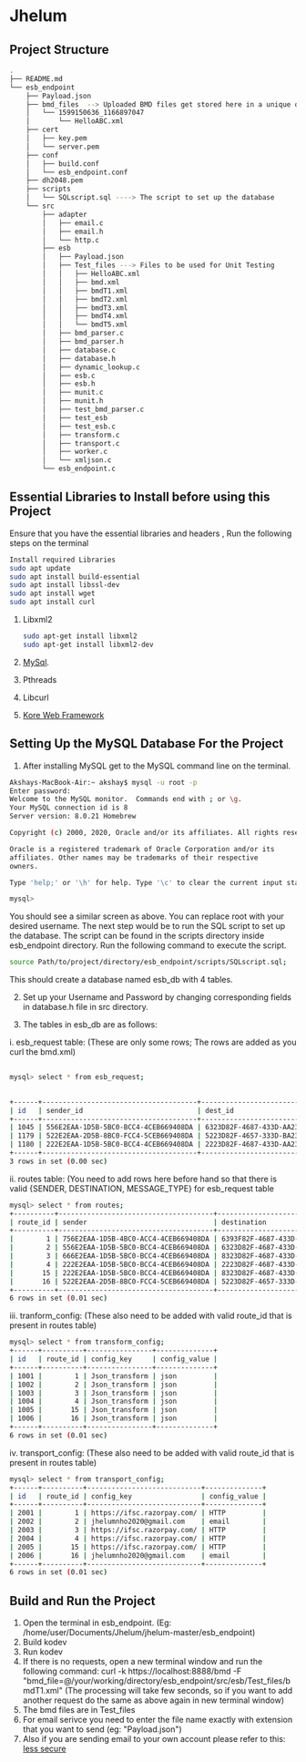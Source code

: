 # Jhelum

## Project Structure

```bash
.
├── README.md
└── esb_endpoint
    ├── Payload.json
    ├── bmd_files  --> Uploaded BMD files get stored here in a unique directory
    │   └── 1599150636_1166897047
    │       └── HelloABC.xml
    ├── cert
    │   ├── key.pem
    │   └── server.pem
    ├── conf
    │   ├── build.conf
    │   └── esb_endpoint.conf
    ├── dh2048.pem
    ├── scripts
    │   └── SQLscript.sql ----> The script to set up the database
    └── src
        ├── adapter
        │   ├── email.c
        │   ├── email.h
        │   └── http.c
        ├── esb
        │   ├── Payload.json
        │   ├── Test_files ---> Files to be used for Unit Testing
        │   │   ├── HelloABC.xml
        │   │   ├── bmd.xml
        │   │   ├── bmdT1.xml
        │   │   ├── bmdT2.xml
        │   │   ├── bmdT3.xml
        │   │   ├── bmdT4.xml
        │   │   └── bmdT5.xml
        │   ├── bmd_parser.c
        │   ├── bmd_parser.h
        │   ├── database.c
        │   ├── database.h
        │   ├── dynamic_lookup.c
        │   ├── esb.c
        │   ├── esb.h
        │   ├── munit.c
        │   ├── munit.h
        │   ├── test_bmd_parser.c
        │   ├── test_esb
        │   ├── test_esb.c
        │   ├── transform.c
        │   ├── transport.c
        │   ├── worker.c
        │   └── xmljson.c
        └── esb_endpoint.c
```

## Essential Libraries to Install before using this Project
 Ensure that you have the essential libraries and headers , Run the following steps on the terminal
 ```bash
 Install required Libraries
 sudo apt update
 sudo apt install build-essential
 sudo apt install libssl-dev
 sudo apt install wget
 sudo apt install curl
 ```
1. Libxml2
    ```bash
    sudo apt-get install libxml2
    sudo apt-get install libxml2-dev
    ```

2. [MySql](https://dev.mysql.com/doc/mysql-apt-repo-quick-guide/en/).
3. Pthreads
4. Libcurl
5. [Kore Web Framework](https://docs.kore.io/4.0.0/install.html)


## Setting Up the MySQL Database For the Project

1. After installing MySQL get to the MySQL command line on the terminal.
```bash
Akshays-MacBook-Air:~ akshay$ mysql -u root -p
Enter password: 
Welcome to the MySQL monitor.  Commands end with ; or \g.
Your MySQL connection id is 8
Server version: 8.0.21 Homebrew

Copyright (c) 2000, 2020, Oracle and/or its affiliates. All rights reserved.

Oracle is a registered trademark of Oracle Corporation and/or its
affiliates. Other names may be trademarks of their respective
owners.

Type 'help;' or '\h' for help. Type '\c' to clear the current input statement.

mysql> 
```
You should see a similar screen as above. You can replace root with your desired username.
The next step would be to run the SQL script to set up the database. The script can be found in the scripts directory inside esb_endpoint directory.
Run the following command to execute the script.
```bash
source Path/to/project/directory/esb_endpoint/scripts/SQLscript.sql;
```
This should create a database named esb_db with 4 tables.

2. Set up your Username and Password by changing corresponding fields in database.h file in src directory.

3. The tables in esb_db are as follows: 

i. esb_request table: (These are only some rows; The rows are added as you curl the bmd.xml)
    
```bash
    
mysql> select * from esb_request;
    
```
   
 ```bash   
+------+--------------------------------------+--------------------------------------+--------------+--------------------+--------------------------------------+---------------------+---------------+-----------+----------------+
| id   | sender_id                            | dest_id                              | message_type | reference_id       | message_id                           | received_on         | data_location | status    | status_details |
+------+--------------------------------------+--------------------------------------+--------------+--------------------+--------------------------------------+---------------------+---------------+-----------+----------------+
| 1045 | 556E2EAA-1D5B-5BC0-BCC4-4CEB669408DA | 6323D82F-4687-433D-AA23-1966330381FE | DebitReport  | INV-PROFILE-889712 | A3ECAEF2-104A-3452-9553-043B6D25386E | 2020-08-12 10:48:00 | NULL          | available | NULL           |
| 1179 | 522E2EAA-2D5B-8BC0-FCC4-5CEB669408DA | 5223D82F-4657-333D-BA23-2966330381FE | CreditReport | INV-PROFILE-889712 | D3ECAEF2-204A-3452-9553-043B6D25386E | 2020-08-12 10:48:00 | NULL          | available | NULL           |
| 1180 | 222E2EAA-1D5B-5BC0-BCC4-4CEB669408DA | 2223D82F-4687-433D-AA23-1966330381FE | CreditReport | INV-PROFILE-889712 | F3ECAEF2-204A-3452-9553-043B6D25386E | 2020-08-12 10:48:00 | NULL          | available | NULL           |
+------+--------------------------------------+--------------------------------------+--------------+--------------------+--------------------------------------+---------------------+---------------+-----------+----------------+
3 rows in set (0.00 sec)
```
ii. routes table: (You need to add rows here before hand so that there is valid {SENDER, DESTINATION, MESSAGE_TYPE} for esb_request table

```bash
mysql> select * from routes;
+----------+--------------------------------------+--------------------------------------+--------------+----------------------+
| route_id | sender                               | destination                          | message_type | is_active            |
+----------+--------------------------------------+--------------------------------------+--------------+----------------------+
|        1 | 756E2EAA-1D5B-4BC0-ACC4-4CEB669408DA | 6393F82F-4687-433D-AA23-1966330381FE | CreditReport | 0x01                 |
|        2 | 556E2EAA-1D5B-5BC0-BCC4-4CEB669408DA | 6323D82F-4687-433D-AA23-1966330381FE | DebitReport  | 0x01                 |
|        3 | 666E2EAA-1D5B-5BC0-BCC4-4CEB669408DA | 8323D82F-4687-433D-AA23-1966330381FE | DebitReport  | 0x01                 |
|        4 | 222E2EAA-1D5B-5BC0-BCC4-4CEB669408DA | 2223D82F-4687-433D-AA23-1966330381FE | CreditReport | 0x01                 |
|       15 | 222E2EAA-1D5B-5BC0-BCC4-4CEB669408DA | 8323D82F-4687-433D-AA23-1966330381FE | CreditReport | 0x01                 |
|       16 | 522E2EAA-2D5B-8BC0-FCC4-5CEB669408DA | 5223D82F-4657-333D-BA23-2966330381FE | CreditReport | 0x01                 |
+----------+--------------------------------------+--------------------------------------+--------------+----------------------+
6 rows in set (0.01 sec)
```

iii. tranform_config: (These also need to be added with valid route_id that is present in routes table)

```bash
mysql> select * from transform_config;
+------+----------+----------------+--------------+
| id   | route_id | config_key     | config_value |
+------+----------+----------------+--------------+
| 1001 |        1 | Json_transform | json         |
| 1002 |        2 | Json_transform | json         |
| 1003 |        3 | Json_transform | json         |
| 1004 |        4 | Json_transform | json         |
| 1005 |       15 | Json_transform | json         |
| 1006 |       16 | Json_transform | json         |
+------+----------+----------------+--------------+
6 rows in set (0.01 sec)
```

iv. transport_config: (These also need to be added with valid route_id that is present in routes table)

```bash
mysql> select * from transport_config;
+------+----------+----------------------------+--------------+
| id   | route_id | config_key                 | config_value |
+------+----------+----------------------------+--------------+
| 2001 |        1 | https://ifsc.razorpay.com/ | HTTP         |
| 2002 |        2 | jhelumnho2020@gmail.com    | email        |
| 2003 |        3 | https://ifsc.razorpay.com/ | HTTP         |
| 2004 |        4 | https://ifsc.razorpay.com/ | HTTP         |
| 2005 |       15 | https://ifsc.razorpay.com/ | HTTP         |
| 2006 |       16 | jhelumnho2020@gmail.com    | email        |
+------+----------+----------------------------+--------------+
6 rows in set (0.01 sec)
```

## Build and Run the Project

1. Open the terminal in esb_endpoint. (Eg: /home/user/Documents/Jhelum/jhelum-master/esb_endpoint)
2. Build kodev
3. Run kodev
4. If there is no requests, open a new terminal window and run the following command:
  curl -k https://localhost:8888/bmd -F "bmd_file=@/your/working/directory/esb_endpoint/src/esb/Test_files/bmdT1.xml"
  (The processing will take few seconds, so if you want to add another request do the same as above again in new terminal window)
5. The bmd files are in Test_files
6. For email serivce you need to enter the file name exactly with extension that you want to send (eg: "Payload.json")
7. Also if you are sending email to your own account please refer to this: [less secure](https://devanswers.co/allow-less-secure-apps-access-gmail-account/)

